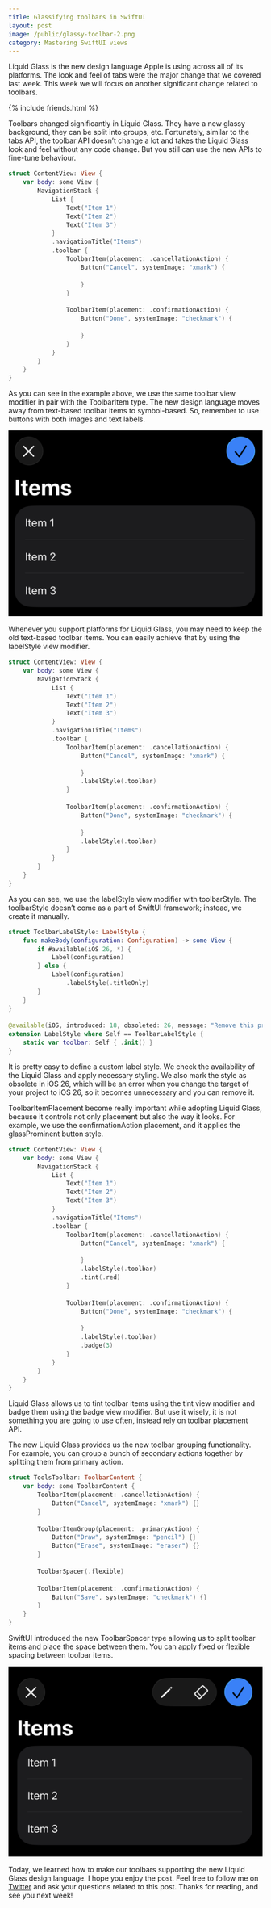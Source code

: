 ```yaml
---
title: Glassifying toolbars in SwiftUI
layout: post
image: /public/glassy-toolbar-2.png
category: Mastering SwiftUI views
---
```


Liquid Glass is the new design language Apple is using across all of its platforms. The look and feel of tabs were the major change that we covered last week. This week we will focus on another significant change related to toolbars.

{% include friends.html %}

Toolbars changed significantly in Liquid Glass. They have a new glassy background, they can be split into groups, etc. Fortunately, similar to the tabs API, the toolbar API doesn’t change a lot and takes the Liquid Glass look and feel without any code change. But you still can use the new APIs to fine-tune behaviour. 

```swift
struct ContentView: View {
    var body: some View {
        NavigationStack {
            List {
                Text("Item 1")
                Text("Item 2")
                Text("Item 3")
            }
            .navigationTitle("Items")
            .toolbar {
                ToolbarItem(placement: .cancellationAction) {
                    Button("Cancel", systemImage: "xmark") {
                        
                    }
                }
                
                ToolbarItem(placement: .confirmationAction) {
                    Button("Done", systemImage: "checkmark") {
                        
                    }
                }
            }
        }
    }
}
```

As you can see in the example above, we use the same toolbar view modifier in pair with the ToolbarItem type. The new design language moves away from text-based toolbar items to symbol-based. So, remember to use buttons with both images and text labels.

![glassy-toolbar](/public/glassy-toolbar-1.png)

Whenever you support platforms for Liquid Glass, you may need to keep the old text-based toolbar items. You can easily achieve that by using the labelStyle view modifier.

```swift
struct ContentView: View {
    var body: some View {
        NavigationStack {
            List {
                Text("Item 1")
                Text("Item 2")
                Text("Item 3")
            }
            .navigationTitle("Items")
            .toolbar {
                ToolbarItem(placement: .cancellationAction) {
                    Button("Cancel", systemImage: "xmark") {
                        
                    }
                    .labelStyle(.toolbar)
                }
                
                ToolbarItem(placement: .confirmationAction) {
                    Button("Done", systemImage: "checkmark") {
                        
                    }
                    .labelStyle(.toolbar)
                }
            }
        }
    }
}
```

As you can see, we use the labelStyle view modifier with toolbarStyle. The toolbarStyle doesn’t come as a part of SwiftUI framework; instead, we create it manually.

```swift
struct ToolbarLabelStyle: LabelStyle {
    func makeBody(configuration: Configuration) -> some View {
        if #available(iOS 26, *) {
            Label(configuration)
        } else {
            Label(configuration)
                .labelStyle(.titleOnly)
        }
    }
}

@available(iOS, introduced: 18, obsoleted: 26, message: "Remove this property in iOS 26")
extension LabelStyle where Self == ToolbarLabelStyle {
    static var toolbar: Self { .init() }
}
```

It is pretty easy to define a custom label style. We check the availability of the Liquid Glass and apply necessary styling. We also mark the style as obsolete in iOS 26, which will be an error when you change the target of your project to iOS 26, so it becomes unnecessary and you can remove it.

ToolbarItemPlacement become really important while adopting Liquid Glass, because it controls not only placement but also the way it looks. For example, we use the confirmationAction placement, and it applies the glassProminent button style.

```swift
struct ContentView: View {
    var body: some View {
        NavigationStack {
            List {
                Text("Item 1")
                Text("Item 2")
                Text("Item 3")
            }
            .navigationTitle("Items")
            .toolbar {
                ToolbarItem(placement: .cancellationAction) {
                    Button("Cancel", systemImage: "xmark") {
                        
                    }
                    .labelStyle(.toolbar)
                    .tint(.red)
                }
                
                ToolbarItem(placement: .confirmationAction) {
                    Button("Done", systemImage: "checkmark") {
                        
                    }
                    .labelStyle(.toolbar)
                    .badge(3)
                }
            }
        }
    }
}
```

Liquid Glass allows us to tint toolbar items using the tint view modifier and badge them using the badge view modifier. But use it wisely, it is not something you are going to use often, instead rely on toolbar placement API.

The new Liquid Glass provides us the new toolbar grouping functionality. For example, you can group a bunch of secondary actions together by splitting them from primary action.

```swift
struct ToolsToolbar: ToolbarContent {
    var body: some ToolbarContent {
        ToolbarItem(placement: .cancellationAction) {
            Button("Cancel", systemImage: "xmark") {}
        }
        
        ToolbarItemGroup(placement: .primaryAction) {
            Button("Draw", systemImage: "pencil") {}
            Button("Erase", systemImage: "eraser") {}
        }
        
        ToolbarSpacer(.flexible)
        
        ToolbarItem(placement: .confirmationAction) {
            Button("Save", systemImage: "checkmark") {}
        }
    }
}
```

SwiftUI introduced the new ToolbarSpacer type allowing us to split toolbar items and place the space between them. You can apply fixed or flexible spacing between toolbar items.

![glassy-toolbar](/public/glassy-toolbar-2.png)

 Today, we learned how to make our toolbars supporting the new Liquid Glass design language. I hope you enjoy the post. Feel free to follow me on [Twitter](https://twitter.com/mecid) and ask your questions related to this post. Thanks for reading, and see you next week!

